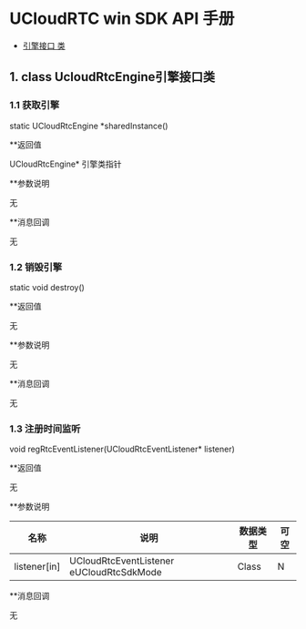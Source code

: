 # UCloudRTC win SDK API 手册

* [引擎接口 类](#class)

<a name='class'></a>

## 1. class UcloudRtcEngine引擎接口类

### 1.1 获取引擎

static UCloudRtcEngine *sharedInstance()

**返回值

UCloudRtcEngine* 引擎类指针

**参数说明    

无

**消息回调

无

### 1.2 销毁引擎

static void destroy()

**返回值

无

**参数说明    

无

**消息回调

无

### 1.3 注册时间监听

void regRtcEventListener(UCloudRtcEventListener* listener)

**返回值

无

**参数说明    

| 名称    | 说明 | 数据类型 | 可空 |
| -| -| -| -|
|  listener[in]   | UCloudRtcEventListener eUCloudRtcSdkMode     | Class | N |

**消息回调

无
